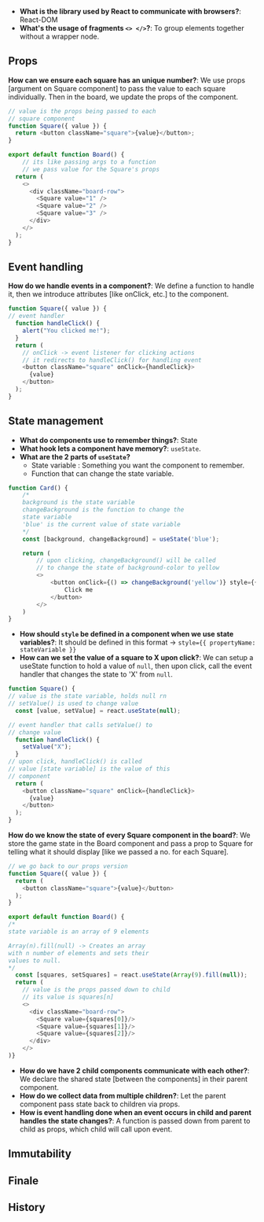 - **What is the library used by React to communicate with browsers?**: React-DOM
- **What's the usage of fragments ``<> </>``?**: To group elements together without a wrapper node.

## Props
**How can we ensure each square has an unique number?**: We use props [argument on Square component] to pass the value to each square individually. Then in the board, we update the props of the component.

```js
// value is the props being passed to each
// square component
function Square({ value }) {
  return <button className="square">{value}</button>;
}

export default function Board() {
    // its like passing args to a function
    // we pass value for the Square's props
  return (
    <>
      <div className="board-row">
        <Square value="1" />
        <Square value="2" />
        <Square value="3" />
      </div>
    </>
  );
}
```
## Event handling
**How do we handle events in a component?**: We define a function to handle it, then we introduce attributes [like onClick, etc.] to the component.
```js
function Square({ value }) {
// event handler
  function handleClick() {
    alert("You clicked me!");
  }
  return (
    // onClick -> event listener for clicking actions
    // it redirects to handleClick() for handling event
    <button className="square" onClick={handleClick}>
      {value}
    </button>
  );
}
```

## State management

- **What do components use to remember things?**: State
- **What hook lets a component have memory?**: `useState`.
- **What are the 2 parts of `useState`?**
	- State variable : Something you want the component to remember.
	- Function that can change the state variable.

```js
function Card() {
    /*
    background is the state variable
    changeBackground is the function to change the
    state variable
    'blue' is the current value of state variable
    */
	const [background, changeBackground] = useState('blue');

    return (
        // upon clicking, changeBackground() will be called
        // to change the state of background-color to yellow
        <>
            <button onClick={() => changeBackground('yellow')} style={{ backgroundColor: background }}>
                Click me
            </button>
        </>
    )
}
```

- **How should `style` be defined in a component when we use state variables?**: It should be defined in this format -> ``style={{ propertyName: stateVariable }}``
- **How can we set the value of a square to X upon click?**: We can setup a useState function to hold a value of `null`, then upon click, call the event handler that changes the state to 'X' from `null`.

```js
function Square() {
// value is the state variable, holds null rn
// setValue() is used to change value
  const [value, setValue] = react.useState(null);

// event handler that calls setValue() to
// change value
  function handleClick() {
    setValue("X");
  }
// upon click, handleClick() is called
// value [state variable] is the value of this
// component
  return (
    <button className="square" onClick={handleClick}>
      {value}
    </button>
  );
}
```
**How do we know the state of every Square component in the board?**: We store the game state in the Board component and pass a prop to Square for telling what it should display [like we passed a no. for each Square].

```js
// we go back to our props version
function Square({ value }) {
  return (
    <button className="square">{value}</button>
  );
}

export default function Board() {
/*
state variable is an array of 9 elements

Array(n).fill(null) -> Creates an array
with n number of elements and sets their
values to null.
*/
  const [squares, setSquares] = react.useState(Array(9).fill(null));
  return (
    // value is the props passed down to child
    // its value is squares[n]
    <>
      <div className="board-row">
        <Square value={squares[0]}/>
        <Square value={squares[1]}/>
        <Square value={squares[2]}/>
      </div>
    </>
)}
```

- **How do we have 2 child components communicate with each other?**: We declare the shared state [between the components] in their parent component.
- **How do we collect data from multiple children?**: Let the parent component pass state back to children via props.
- **How is event handling done when an event occurs in child and parent handles the state changes?**: A function is passed down from parent to child as props, which child will call upon event.

## Immutability

## Finale

## History

## 